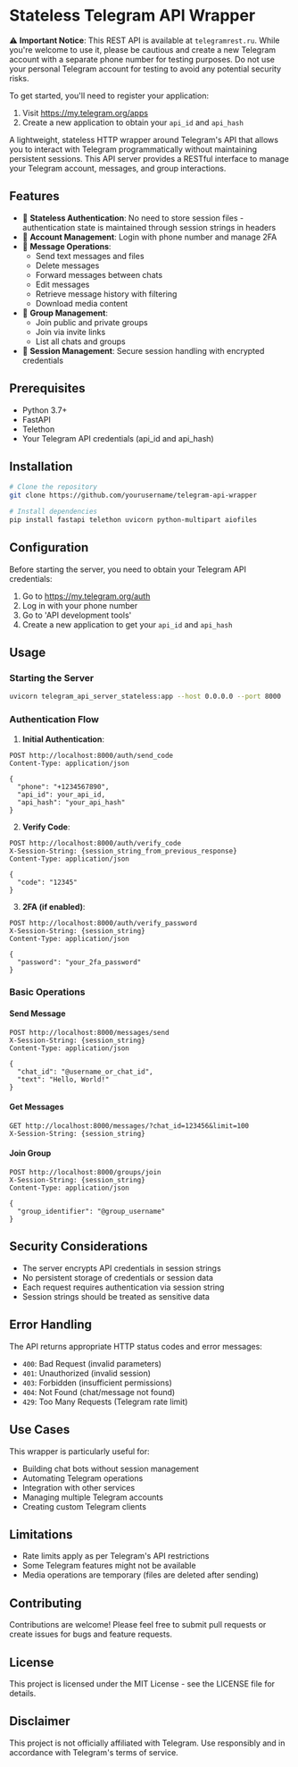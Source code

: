 # Stateless Telegram API Wrapper

⚠️ **Important Notice**: This REST API is available at `telegramrest.ru`. While you're welcome to use it, please be cautious and create a new Telegram account with a separate phone number for testing purposes. Do not use your personal Telegram account for testing to avoid any potential security risks.

To get started, you'll need to register your application:
1. Visit https://my.telegram.org/apps
2. Create a new application to obtain your `api_id` and `api_hash`

A lightweight, stateless HTTP wrapper around Telegram's API that allows you to interact with Telegram programmatically without maintaining persistent sessions. This API server provides a RESTful interface to manage your Telegram account, messages, and group interactions.

## Features

- 🔐 **Stateless Authentication**: No need to store session files - authentication state is maintained through session strings in headers
- 📱 **Account Management**: Login with phone number and manage 2FA
- 💬 **Message Operations**:
  - Send text messages and files
  - Delete messages
  - Forward messages between chats
  - Edit messages
  - Retrieve message history with filtering
  - Download media content
- 👥 **Group Management**:
  - Join public and private groups
  - Join via invite links
  - List all chats and groups
- 🔄 **Session Management**: Secure session handling with encrypted credentials

## Prerequisites

- Python 3.7+
- FastAPI
- Telethon
- Your Telegram API credentials (api_id and api_hash)

## Installation

```bash
# Clone the repository
git clone https://github.com/yourusername/telegram-api-wrapper

# Install dependencies
pip install fastapi telethon uvicorn python-multipart aiofiles
```

## Configuration

Before starting the server, you need to obtain your Telegram API credentials:

1. Go to https://my.telegram.org/auth
2. Log in with your phone number
3. Go to 'API development tools'
4. Create a new application to get your `api_id` and `api_hash`

## Usage

### Starting the Server

```bash
uvicorn telegram_api_server_stateless:app --host 0.0.0.0 --port 8000
```

### Authentication Flow

1. **Initial Authentication**:
```http
POST http://localhost:8000/auth/send_code
Content-Type: application/json

{
  "phone": "+1234567890",
  "api_id": your_api_id,
  "api_hash": "your_api_hash"
}
```

2. **Verify Code**:
```http
POST http://localhost:8000/auth/verify_code
X-Session-String: {session_string_from_previous_response}
Content-Type: application/json

{
  "code": "12345"
}
```

3. **2FA (if enabled)**:
```http
POST http://localhost:8000/auth/verify_password
X-Session-String: {session_string}
Content-Type: application/json

{
  "password": "your_2fa_password"
}
```

### Basic Operations

#### Send Message
```http
POST http://localhost:8000/messages/send
X-Session-String: {session_string}
Content-Type: application/json

{
  "chat_id": "@username_or_chat_id",
  "text": "Hello, World!"
}
```

#### Get Messages
```http
GET http://localhost:8000/messages/?chat_id=123456&limit=100
X-Session-String: {session_string}
```

#### Join Group
```http
POST http://localhost:8000/groups/join
X-Session-String: {session_string}
Content-Type: application/json

{
  "group_identifier": "@group_username"
}
```

## Security Considerations

- The server encrypts API credentials in session strings
- No persistent storage of credentials or session data
- Each request requires authentication via session string
- Session strings should be treated as sensitive data

## Error Handling

The API returns appropriate HTTP status codes and error messages:

- `400`: Bad Request (invalid parameters)
- `401`: Unauthorized (invalid session)
- `403`: Forbidden (insufficient permissions)
- `404`: Not Found (chat/message not found)
- `429`: Too Many Requests (Telegram rate limit)

## Use Cases

This wrapper is particularly useful for:

- Building chat bots without session management
- Automating Telegram operations
- Integration with other services
- Managing multiple Telegram accounts
- Creating custom Telegram clients

## Limitations

- Rate limits apply as per Telegram's API restrictions
- Some Telegram features might not be available
- Media operations are temporary (files are deleted after sending)

## Contributing

Contributions are welcome! Please feel free to submit pull requests or create issues for bugs and feature requests.

## License

This project is licensed under the MIT License - see the LICENSE file for details.

## Disclaimer

This project is not officially affiliated with Telegram. Use responsibly and in accordance with Telegram's terms of service.